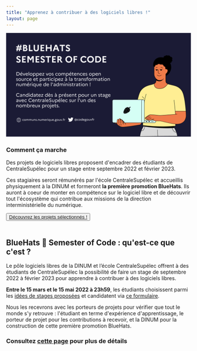 ```yaml
---
title: "Apprenez à contribuer à des logiciels libres !"
layout: page
---
```


<div class="fr-grid-row fr-grid-row--gutters">
  <div class="fr-col-6 fr-mt-6w">
    <img class="fr-responsive-img" src="/img/bsoc2022/bsoc-aac-2022.png"/>
  </div>
  <div class="fr-col-6">
    <h3>Comment ça marche</h3>
    <p>Des projets de logiciels libres proposent d'encadrer des étudiants de CentraleSupélec pour un stage entre septembre 2022 et février 2023.</p>
    <p>Ces stagiaires seront rémunérés par l'école CentraleSupélec et accueillis physiquement à la DINUM et formeront <strong>la première promotion BlueHats</strong>.  Ils auront à coeur de monter en compétence sur le logiciel libre et de découvrir tout l'écosystème qui contribue aux missions de la direction interministérielle du numérique.</p>
    <div class="fr-grid-row">
      <div class="fr-col-12">
	<button class="fr-btn fr-btn--secondary">
	  <a href="https://communs.numerique.gouv.fr/mobiliser/bsoc-contributions-2022/">Découvrez les projets sélectionnés !</a>
	</button>
      </div>
    </div>
  </div>
</div>

<br/>

## BlueHats 🧢 Semester of Code : qu'est-ce que c'est ?

Le pôle logiciels libres de la DINUM et l’école CentraleSupélec offrent à des étudiants de CentraleSupélec la possibilité de faire un stage de septembre 2022 à février 2023 pour apprendre à contribuer à des logiciels libres.

**Entre le 15 mars et le 15 mai 2022 à 23h59**, les étudiants choisissent parmi les [idées de stages proposées](/mobiliser/bsoc-contributions-2022/) et candidatent via [ce formulaire](https://framaforms.org/candidature-bluehats-semester-of-code-1647254344).

Nous les recevrons avec les porteurs de projets pour vérifier que tout le monde s'y retrouve : l'étudiant en terme d'expérience d'apprentissage, le porteur de projet pour les contributions à recevoir, et la DINUM pour la construction de cette première promotion BlueHats.

### Consultez [cette page](https://man.sr.ht/~etalab/logiciels-libres/bluehats-semester-of-code.md) pour plus de détails
